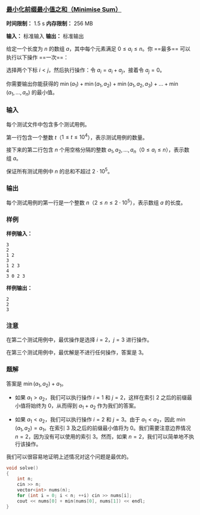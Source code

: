 ### [最小化前缀最小值之和（Minimise Sum）](https://codeforces.com/contest/2124/problem/B)

**时间限制：** 1.5 s
**内存限制：** 256 MB

**输入：** 标准输入
**输出：** 标准输出



给定一个长度为 $n$ 的数组 $a$，其中每个元素满足 $0 \le a_i \le n$。你 ==最多== 可以执行以下操作 ==一次==：

选择两个下标 $i < j$，然后执行操作：令 $a_i = a_i + a_j$，接着令 $a_j = 0$。

你需要输出你能获得的 $\min(a_1) + \min(a_1, a_2) + \min(a_1, a_2, a_3) + \ldots + \min(a_1, \ldots, a_n)$ 的最小值。







### 输入

每个测试文件中包含多个测试用例。

第一行包含一个整数 $t$（$1 \le t \le 10^4$），表示测试用例的数量。

接下来的第二行包含 $n$ 个用空格分隔的整数 $a_1, a_2, \ldots, a_n$（$0 \le a_i \le n$），表示数组 $a$。

保证所有测试用例中 $n$ 的总和不超过 $2 \cdot 10^5$。





### 输出

每个测试用例的第一行是一个整数 $n$（$2 \le n \le 2 \cdot 10^5$），表示数组 $a$ 的长度。





### 样例

**样例输入：**

```
3  
2  
1 2  
3  
1 2 3  
4  
3 0 2 3  
```



**样例输出：**

```
2  
2  
3  
```





### 注意

在第二个测试用例中，最优操作是选择 $i=2$，$j=3$ 进行操作。

在第三个测试用例中，最优解是不进行任何操作，答案是 3。





### 题解

答案是 $\min(a_1,a_2)+a_1$。

* 如果 $a_1 > a_2$，我们可以执行操作 $i=1$ 和 $j=2$，这样在索引 $2$ 之后的前缀最小值将始终为 $0$，从而得到 $a_1 + a_2$ 作为我们的答案。

* 如果 $a_1 < a_2$，我们可以执行操作 $i=2$ 和 $j=3$。由于 $a_1 < a_2$，因此 $\min(a_1,a_2)=a_1$。在索引 $3$ 及之后的前缀最小值将为 $0$。我们需要注意边界情况 $n=2$，因为没有可以使用的索引 $3$。然而，如果 $n=2$，我们可以简单地不执行该操作。

我们可以很容易地证明上述情况对这个问题是最优的。



```cpp
void solve()
{
	int n;
	cin >> n;
	vector<int> nums(n);
	for (int i = 0; i < n; ++i) cin >> nums[i];
	cout << nums[0] + min(nums[0], nums[1]) << endl;
}
```


